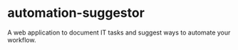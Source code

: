 # automation-suggestor

A web application to document IT tasks and suggest ways to automate your workflow.
